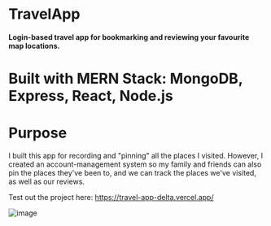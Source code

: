 # TravelApp
#### Login-based travel app for bookmarking and reviewing your favourite map locations. 

# Built with MERN Stack: MongoDB, Express, React, Node.js

# Purpose
I built this app for recording and "pinning" all the places I visited. However, I created an account-management system so my family and friends can also pin the places they've been to, and we can track the places we've visited, as well as our reviews.

Test out the project here: https://travel-app-delta.vercel.app/

![image](https://user-images.githubusercontent.com/43831507/139302077-dd7cb16f-c48c-417f-b0b9-2eb272905ed7.png)
